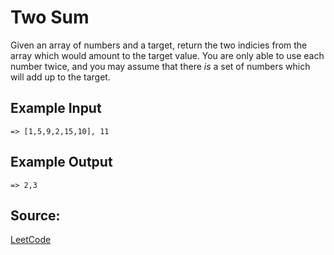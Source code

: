 # Two Sum

Given an array of numbers and a target, return the two indicies from the array which would amount to the target value. You are only able to use each number twice, and you may assume that there *is* a set of numbers which will add up to the target. 

## Example Input
    => [1,5,9,2,15,10], 11
## Example Output
    => 2,3

## Source:
[LeetCode](https://leetcode.com/problems/two-sum/)